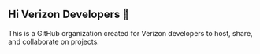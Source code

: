 ## Hi Verizon Developers 👋

This is a GitHub organization created for Verizon developers to host, share, and collaborate on projects.

